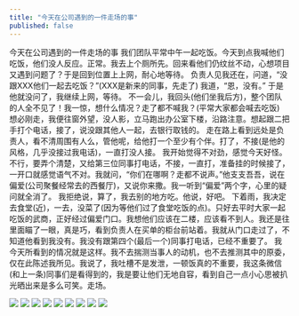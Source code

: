 ```yaml
---
title: "今天在公司遇到的一件走场的事"
published: false
---
```

今天在公司遇到的一件走场的事
我们团队平常中午一起吃饭。今天到点我喊他们吃饭，他们没人反应。正常。我去上个厕所先。回来看他们仍纹丝不动，心想项目又遇到问题了？于是回到位置上上网，耐心地等待。
负责人见我还在，问道，“没跟XXX他们一起去吃饭？”(XXX是新来的同事，先走了)
我道，“恩，没有。”
于是他就没问了，我继续上网，等待。
不一会儿，我回头(他们坐我后方)，整个团队的人全不见了！我一惊，想什么情况？走了都不喊我？(平常大家都会喊去吃饭)
想必刚走，我便往窗外望，没人影，立马跑出办公室下楼，沿路注意。想起跟二把手打个电话，接了，说没跟其他人一起，去银行取钱的。
走在路上看到远处是负责人，看不清周围有人么，管他呢，给他打一个至少有个伴。打了，不接(是他的风格，几乎没接过我电话)，一直打没人接。
我开始觉得不对劲，感觉今天好怪。不行，要弄个清楚，又给第三位同事打电话，不接，一直打，准备挂的时候接了，一开口就感觉语气不对。我就问，“你们在哪啊？走都不说声。”他支支吾吾，说在偏爱(公司聚餐经常去的西餐厅)，又说你来撒。我一听到“偏爱”两个字，心里的疑问就全消了。
我拒绝说，算了，我去别的地方吃。他说，好吧。
下着雨，我决定去食堂(近)，一去，没菜了(因为等他们过了食堂吃饭的点)。只好去平时大家一起吃饭的武商，正好经过偏爱门口。我想他们应该在二楼，应该看不到人。我还是往里面瞄了一眼，真是巧，看到负责人在买单的柜台前站着。我就从门口走过了，不知道他看到我没有。我没有跟第四个(最后一个)同事打电话，已经不重要了。
我今天所看到的情况就是这样。我不去揣测当事人的动机，也不去推测其中的原委，仅在此陈述我所见。我说了，我吐槽不是发泄，一顿饭真的不重要，我这条微信(和上一条)同事们是看得到的，我是要让他们无地自容，看到自己一点小心思被扒光晒出来是多么可笑。走场。

![](./1.jpg)
![](./2.jpg)
![](./3.jpg)
![](./4.jpg)
![](./5.jpg)
![](./6.jpg)
![](./7.jpg)
![](./8.jpg)
![](./9.jpg)

